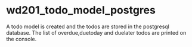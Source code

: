 # wd201_todo_model_postgres
A todo model is created and the todos are stored in the postgresql database.
The list of overdue,duetoday and duelater todos are printed on the console.
